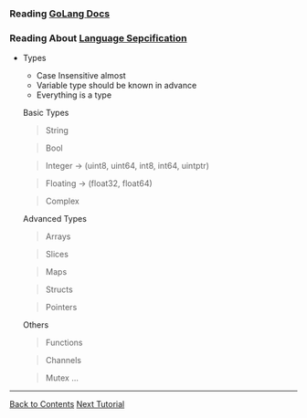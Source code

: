 ### Reading [GoLang Docs](https://go.dev/doc/)

### Reading About [Language Sepcification](https://go.dev/ref/spec)

- Types
    - Case Insensitive almost
    - Variable type should be known in advance
    - Everything is a type

    Basic Types
    > String

    > Bool

    > Integer -> (uint8, uint64, int8, int64, uintptr)

    > Floating -> (float32, float64)

    > Complex

    Advanced Types
    > Arrays

    > Slices

    > Maps

    > Structs

    > Pointers

    Others
    > Functions

    > Channels

    > Mutex
    ...

---
[Back to Contents](../../Readme.md)
[Next Tutorial](../04tut/index.md)